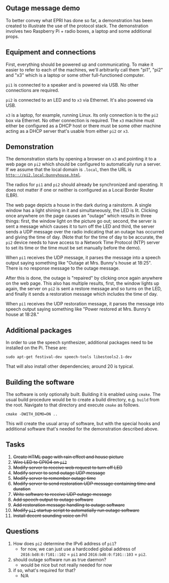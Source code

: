 ## Outage message demo
To better convey what EPRI has done so far, a demonstration has been created to illustrate the use of the protocol stack.  The demonstration involves two Raspberry Pi + radio boxes, a laptop and some additional props.  

## Equipment and connections
First, everything should be powered up and communicating.  To make it easier to refer to each of the machines, we'll arbitrarily call them "pi1", "pi2" and "x3" which is a laptop or some other full-functioned computer.  

`pi1` is connected to a speaker and is powered via USB.  No other connections are required.

`pi2` is connected to an LED and to `x3` via Ethernet.  It's also powered via USB.

`x3` is a laptop, for example, running Linux.  Its only connection is to the `pi2` box via Ethernet.  No other connection is required.  The `x3` machine must either be configured as a DHCP host or there must be some other machine acting as a DHCP server that's usable from either `pi2` or `x3`.  

## Demonstration
The demonstration starts by opening a browser on `x3` and pointing it to a web page on `pi2` which should be configured to automatically run a server.  If we assume that the local domain is `.local`, then the URL is [`http:://pi2.local:bunnyhouse.html`](http:://pi2.local:bunnyhouse.html).

The radios for `pi1` and `pi2` should already be synchronized and operating.  It does not matter if one or neither is configured as a Local Border Router (LBR).

The web page depicts a house in the dark during a rainstorm.  A single window has a light shining in it and simultaneously, the LED is lit.  Clicking once anywhere on the page causes an "outage" which results in three things: first, the window light on the picture go out; second, the server is sent a message which causes it to turn off the LED and third, the server sends a UDP message over the radio indicating that an outage has occurred and giving the time of day.  (Note that for the time of day to be accurate, the `pi2` device needs to have access to a Network Time Protocol (NTP) server to set its time or the time must be set manually before the demo).

When `pi1` receives the UDP message, it parses the message into a speech output saying something like "Outage at Mrs. Bunny's house at 18:25".  There is no response message to the outage message.

After this is done, the outage is "repaired" by clicking once again anywhere on the web page.  This also has multiple results, first, the window lights up again, the server on `pi2` is sent a restore message and so turns on the LED, and finally it sends a restoration message which includes the time of day.

When `pi1` receives the UDP restoration message, it parses the message into speech output saying something like "Power restored at Mrs. Bunny's house at 18:28." 

## Additional packages
In order to use the speech synthesizer, additional packages need to be installed on the Pi.  These are:

    sudo apt-get festival-dev speech-tools libestools2.1-dev

That will also install other dependencies; around 20 is typical.

## Building the software
The software is only optionally built.  Building it is enabled using `cmake`.  The usual build procedure would be to create a build directory, e.g. `build` from the root.  Navigate to that directory and execute `cmake` as follows.

    cmake -DWITH_DEMO=ON ..

This will create the usual array of software, but with the special hooks and additional software that's needed for the demonstration described above.

## Tasks
  1. ~~Create HTML page with rain effect and house picture~~
  1. ~~Wire LED to GPIO4 on `pi2`~~
  1. ~~Modify server to receive web request to turn off LED~~
  1. ~~Modify server to send outage UDP message~~
  1. ~~Modify server to remember outage time~~
  1. ~~Modify server to send restoration UDP message containing time and duration~~
  1. ~~Write software to receive UDP outage message~~
  1. ~~Add speech output to outage software~~
  1. ~~Add restoration message handling to outage software~~
  1. ~~Modify `pi1` startup script to automatially run outage software~~
  1. ~~Install decent sounding voice on Pi1~~

## Questions
  1. How does `pi2` determine the IPv6 address of `pi1`?
      * for now, we can just use a hardcoded global address of `2016:bd8:0:f101::102` = `pi1` and `2016:bd8:0:f101::103` = `pi2`.
  1. should outage software run as true daemon?
      * would be nice but not really needed for now
  1. if so, what's required for that?
      * N/A

